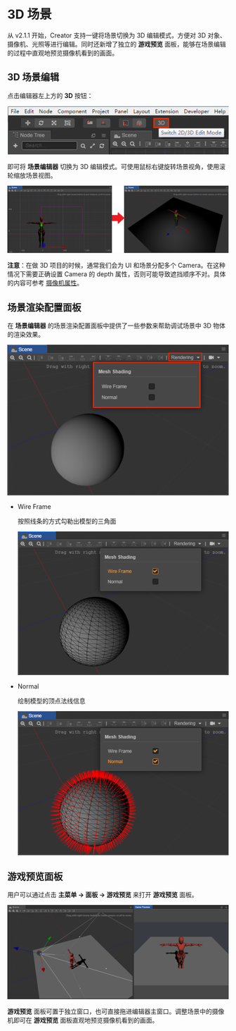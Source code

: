 # 3D 场景

从 v2.1.1 开始，Creator 支持一键将场景切换为 3D 编辑模式，方便对 3D 对象、摄像机、光照等进行编辑。同时还新增了独立的 **游戏预览** 面板，能够在场景编辑的过程中直观地预览摄像机看到的画面。

## 3D 场景编辑

点击编辑器左上方的 **3D** 按钮：

![](img/3d.png)

即可将 **场景编辑器** 切换为 3D 编辑模式。可使用鼠标右键旋转场景视角，使用滚轮缩放场景视图。

![](img/3d-scene.png)

**注意**：在做 3D 项目的时候，通常我们会为 UI 和场景分配多个 Camera。在这种情况下需要正确设置 Camera 的 depth 属性，否则可能导致遮挡顺序不对。具体的内容可参考 [摄像机属性](../render/camera.md#%E6%91%84%E5%83%8F%E6%9C%BA%E5%B1%9E%E6%80%A7)。

## 场景渲染配置面板

在 **场景编辑器** 的场景渲染配置面板中提供了一些参数来帮助调试场景中 3D 物体的渲染效果。

![config](img/rendering-config.png)

- Wire Frame

  按照线条的方式勾勒出模型的三角面

  ![wire frame](img/wire-frame.png)

- Normal
    
  绘制模型的顶点法线信息

  ![normal](img/normal.png)

## 游戏预览面板

用户可以通过点击 **主菜单 -> 面板 -> 游戏预览** 来打开 **游戏预览** 面板。

![](img/game-preview.png)

**游戏预览** 面板可置于独立窗口，也可直接拖进编辑器主窗口。调整场景中的摄像机即可在 **游戏预览** 面板直观地预览摄像机看到的画面。
